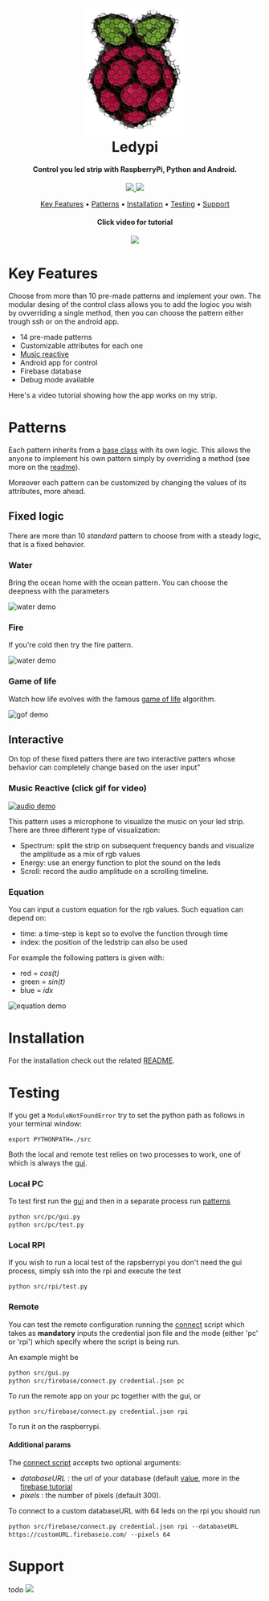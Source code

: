 <h1 align="center">
  <br>
  <img src="Resources/logo.png" alt="Markdownify" width="200"></a>
  <br>
  Ledypi
  <br>
</h1>

<h4 align="center">Control you led strip with  RaspberryPi, Python and Android</a>.</h4>

<p align="center">
  <a href="https://www.python.org/">
    <img src="https://forthebadge.com/images/badges/made-with-python.svg"
         a>
  </a>
  <a href="https://forthebadge.com/images/badges/built-with-love.svg">
      <img src="https://forthebadge.com/images/badges/built-with-love.svg">
  </a>

</p>

<p align="center">
  <a href="#key-features">Key Features</a> •
  <a href="#Patterns">Patterns</a> •
  <a href="#Installation">Installation</a> •
  <a href="#Testing">Testing</a> •
  <a href="#Support">Support</a>
</p>

<h4 align="center">
  Click video for tutorial 
</h4>

<p align="center" 
    href="http://www.youtube.com/watch?v=k1sSvwABXCE">
    <img src="Resources/tutorial_demo.gif">
</p>





# Key Features
Choose from more than 10 pre-made patterns and implement your own.
The modular desing of the control class allows you to add the logioc you wish by ovverriding a single method, then you can choose the pattern either trough ssh or on the android app.

- 14 pre-made patterns
- Customizable attributes for each one
- [Music reactive](#music-reactive-click-gif-for-video) 
- Android app for control 
- Firebase database
- Debug mode available 


Here's a video tutorial showing how the app works on my strip.




# Patterns
Each pattern inherits from a [base class](src/patterns/default.py) with its own logic. This allows the anyone to implement his own pattern simply by overriding a method (see more on the [readme](patterns/README.md)).

Moreover each pattern can be customized by changing the values of its attributes, more ahead.

## Fixed logic
There are more than 10 _standard_ pattern to choose from with a steady logic, that is a fixed behavior.

### Water
Bring the ocean home with the ocean pattern. You can choose the deepness with the parameters

![water demo](Resources/water_demo.gif)

### Fire
If you're cold then try the fire pattern.

![water demo](Resources/fire_demo.gif)

### Game of life 
Watch how life evolves with the famous [game of life](https://en.wikipedia.org/wiki/Conway%27s_Game_of_Life) algorithm.

![gof demo](Resources/gof_demo.gif)



## Interactive
On top of these fixed patters there are two interactive patters whose behavior can completely change based on the user input"

### Music Reactive (click gif for video)
[![audio demo](Resources/audio_demo2.gif)](https://youtu.be/7PXDBr3uZmA) 

This pattern uses a microphone to visualize the music on your led strip. There are three different type of visualization:
- Spectrum: split the strip on subsequent frequency bands and visualize the amplitude as a mix of rgb values
- Energy: use an energy function to plot the sound on the leds
- Scroll: record the audio amplitude on a scrolling timeline.

### Equation
You can input a custom equation for the rgb values. Such equation can depend on:
- time: a time-step is kept so to evolve the function through time
- index: the position of the ledstrip can also be used

For example the following patters is given with:
- red = _cos(t)_
- green = _sin(t)_
- blue = _idx_

![equation demo](Resources/equation_demo.gif)

# Installation 
For the installation check out the related [README](INSTALL.md).

# Testing
If you get a `ModuleNotFoundError` try to set the python path as follows in your terminal window:
```shell script
export PYTHONPATH=./src   
```
Both the local and remote test relies on two processes to work, one of which is always the [gui](src/pc/gui.py).

### Local PC
To test first run the [gui](src/pc/gui.py) and then in a separate process run [patterns](./src/pc/test.py)
```shell script
python src/pc/gui.py
python src/pc/test.py
```

### Local RPI
If you wish to run a local test of the rapsberrypi you don't need the gui process, simply ssh into the rpi and execute the test

```shell script
python src/rpi/test.py
```

### Remote 

You can test the remote configuration running the [connect](src/firebase/connect.py) script which takes as **mandatory** inputs 
the credential json file and the mode (either 'pc' or 'rpi') which specify where the script is being run.

An example might be
```shell script
python src/gui.py
python src/firebase/connect.py credential.json pc
```
To run the remote app on your pc together with the gui, or 

```shell script
python src/firebase/connect.py credential.json rpi
```
To run it on the raspberrypi.

#### Additional params
The [connect script](src/firebase/connect.py)  accepts two optional arguments:
- _databaseURL_ : the url of your database (default [value](https://ledypie.firebaseio.com/), more in the [firebase tutorial](https://rominirani.com/tutorial-mit-app-inventor-firebase-4be95051c325)
- _pixels_ : the number of pixels (default 300).

To connect to a custom databaseURL with 64 leds on the rpi you should run

```shell script
python src/firebase/connect.py credential.json rpi --databaseURL https://customURL.firebaseio.com/ --pixels 64
```

# Support
todo
<a href="https://paypal.me/dizzi17">
  <img src="https://img.shields.io/badge/$-donate-ff69b4.svg?maxAge=2592000&amp;style=flat">
</a>